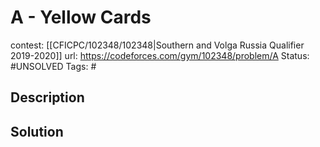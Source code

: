 # A - Yellow Cards

contest: [[CFICPC/102348/102348|Southern and Volga Russia Qualifier 2019-2020]]
url: https://codeforces.com/gym/102348/problem/A
Status: #UNSOLVED
Tags: #

## Description

## Solution

